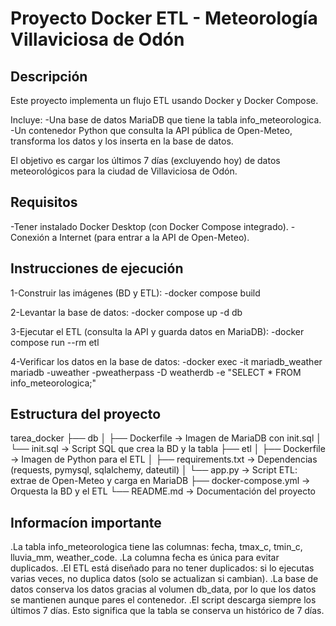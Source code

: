 # Proyecto Docker ETL - Meteorología Villaviciosa de Odón
## Descripción

Este proyecto implementa un flujo ETL usando Docker y Docker Compose.

Incluye:
-Una base de datos MariaDB que tiene la tabla info_meteorologica.
-Un contenedor Python que consulta la API pública de Open-Meteo, transforma los datos y los inserta en la base de datos.

El objetivo es cargar los últimos 7 días (excluyendo hoy) de datos meteorológicos para la ciudad de Villaviciosa de Odón.

## Requisitos
-Tener instalado Docker Desktop (con Docker Compose integrado).
-Conexión a Internet (para entrar a la API de Open-Meteo).

## Instrucciones de ejecución

1-Construir las imágenes (BD y ETL):
-docker compose build

2-Levantar la base de datos:
-docker compose up -d db

3-Ejecutar el ETL (consulta la API y guarda datos en MariaDB):
-docker compose run --rm etl

4-Verificar los datos en la base de datos:
-docker exec -it mariadb_weather mariadb -uweather -pweatherpass -D weatherdb -e "SELECT * FROM info_meteorologica;"

## Estructura del proyecto
tarea_docker
 ├── db
 │   ├── Dockerfile          → Imagen de MariaDB con init.sql
 │   └── init.sql            → Script SQL que crea la BD y la tabla
 ├── etl
 │   ├── Dockerfile          → Imagen de Python para el ETL
 │   ├── requirements.txt    → Dependencias (requests, pymysql, sqlalchemy, dateutil)
 │   └── app.py              → Script ETL: extrae de Open-Meteo y carga en MariaDB
 ├── docker-compose.yml      → Orquesta la BD y el ETL
 └── README.md               → Documentación del proyecto

## Informacíon importante
.La tabla info_meteorologica tiene las columnas: fecha, tmax_c, tmin_c, lluvia_mm, weather_code.
.La columna fecha es única para evitar duplicados.
.El ETL está diseñado para no tener duplicados: si lo ejecutas varias veces, no duplica datos (solo se actualizan si cambian).
.La base de datos conserva los datos gracias al volumen db_data, por lo que los datos se mantienen aunque pares el contenedor.
.El script descarga siempre los últimos 7 días. Esto significa que la tabla se conserva un histórico de 7 días.
